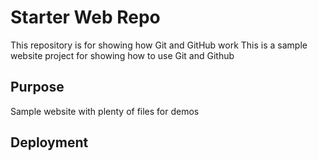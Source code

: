 # Starter Web Repo

This repository is for showing how Git and GitHub work
This is a sample website project for showing how to use Git and Github
## Purpose

Sample website with plenty of files for demos

## Deployment